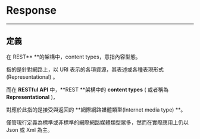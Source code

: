 # Response

---

## 定義

在 REST** **的架構中，content types，意指內容型態。

指的是針對網路上，以 URI 表示的各項資源，其表述或各種表現形式\(Representational\) 。

而在 **RESTful API** 中，**REST **架構中的 **content types** \( 或者稱為 **Representational** \)，

對應於此指的是接受與返回的 **網際網路媒體類型\(Internet media type\) **。

僅管現行定義為標準或非標準的網際網路媒體類型眾多，然而在實際應用上仍以 Json 或 Xml 為主。

